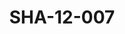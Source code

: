 ---
pid: SHA-12-007
title: SHA-12-007
language: 'en '
collection: Sharhabil Ahmed
original_label: 
rights: Sharhabil Ahmed
location_of_original: Sharhabil Ahmed
photographer_or_studio: 
scanned_from: photograph 9.9 by 15.1
_date: '1988'
location: Emirates, al 'Ain
description: Sharhabil Ahmed and two others in a bus
additional_notes: 
permission_display: 'yes'
on_server: 'no'
on_website: 'no'
permalink: "/archive/en/sha-12-007.html"
layout: photo-page
---
